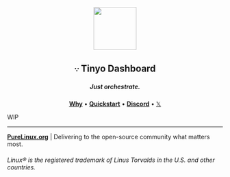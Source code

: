 <div align="center">
  <img width="100" height="100" src="https://avatars.githubusercontent.com/u/190339082">
  <h2>𐬺 Tinyo Dashboard</h2>
  <h5>Just orchestrate.</h5>
  <p align="center">
    <a href="https://github.com/pure-linux/tinyo#benchmark"><b>Why</b></a> •
    <a href="https://github.com/pure-linux/tinyo#quickstart"><b>Quickstart</b></a> •
    <a href="https://discord.gg/ERKBk6ArnQ" target="_blank"><b>Discord</b></a> •
    <a href="https://x.com/PureLinux" target="_blank">𝕏</a>
  </p>
</div>

WIP

---

**[PureLinux.org][purelinux.org]** | Delivering to the open-source community what matters most.

###### Linux® is the registered trademark of Linus Torvalds in the U.S. and other countries.

[purelinux.org]: https://purelinux.org